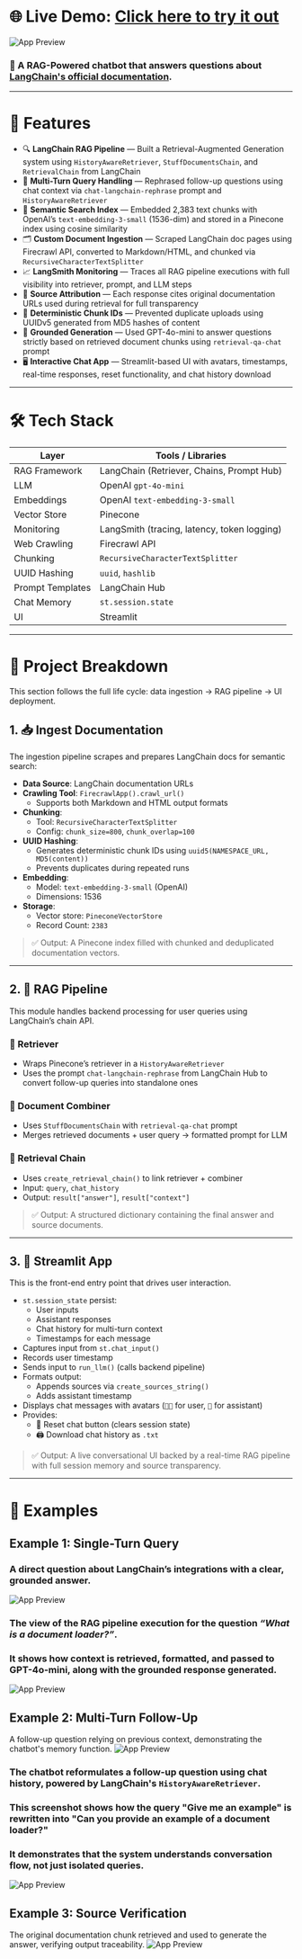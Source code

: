 # 🌐 **Live Demo**: [Click here to try it out](https://zhang-chatbot.streamlit.app/)

![App Preview](https://github.com/z43zhang/langchain-chatbot/blob/main/assets/main1.png)

### 📒 A RAG-Powered chatbot that answers questions about [LangChain's official documentation](https://python.langchain.com/). 

---

# 🚀 Features

* 🔍 **LangChain RAG Pipeline** — Built a Retrieval-Augmented Generation system using `HistoryAwareRetriever`, `StuffDocumentsChain`, and `RetrievalChain` from LangChain
* 🔄 **Multi-Turn Query Handling** — Rephrased follow-up questions using chat context via `chat-langchain-rephrase` prompt and `HistoryAwareRetriever`
* 🧠 **Semantic Search Index** — Embedded 2,383 text chunks with OpenAI’s `text-embedding-3-small` (1536-dim) and stored in a Pinecone index using cosine similarity
* 🗂️ **Custom Document Ingestion** — Scraped LangChain doc pages using Firecrawl API, converted to Markdown/HTML, and chunked via `RecursiveCharacterTextSplitter`
* 📈 **LangSmith Monitoring** — Traces all RAG pipeline executions with full visibility into retriever, prompt, and LLM steps
* 🔗 **Source Attribution** — Each response cites original documentation URLs used during retrieval for full transparency
* 🧬 **Deterministic Chunk IDs** — Prevented duplicate uploads using UUIDv5 generated from MD5 hashes of content
* 🤖 **Grounded Generation** — Used GPT-4o-mini to answer questions strictly based on retrieved document chunks using `retrieval-qa-chat` prompt
* 🖥️ **Interactive Chat App** — Streamlit-based UI with avatars, timestamps, real-time responses, reset functionality, and chat history download

---

# 🛠️ Tech Stack

| Layer            | Tools / Libraries                                      |
|------------------|--------------------------------------------------------|
| RAG Framework    | LangChain (Retriever, Chains, Prompt Hub)              |
| LLM              | OpenAI `gpt-4o-mini`                                   |
| Embeddings       | OpenAI `text-embedding-3-small`                        |
| Vector Store     | Pinecone                                               |
| Monitoring       | LangSmith (tracing, latency, token logging)            |
| Web Crawling     | Firecrawl API                                          |
| Chunking         | `RecursiveCharacterTextSplitter`                       |
| UUID Hashing     | `uuid`, `hashlib`                                      |
| Prompt Templates | LangChain Hub                                          |
| Chat Memory      | `st.session.state`                                     |
| UI               | Streamlit                                              |

---

# 🔬 Project Breakdown

This section follows the full life cycle: data ingestion → RAG pipeline → UI deployment.

## 1. 📥 Ingest Documentation 

The ingestion pipeline scrapes and prepares LangChain docs for semantic search:

- **Data Source**: LangChain documentation URLs
- **Crawling Tool**: `FirecrawlApp().crawl_url()`
  - Supports both Markdown and HTML output formats
- **Chunking**: 
  - Tool: `RecursiveCharacterTextSplitter`  
  - Config: `chunk_size=800`, `chunk_overlap=100`
- **UUID Hashing**: 
  - Generates deterministic chunk IDs using `uuid5(NAMESPACE_URL, MD5(content))`  
  - Prevents duplicates during repeated runs
- **Embedding**: 
  - Model: `text-embedding-3-small` (OpenAI)
  - Dimensions: 1536
- **Storage**: 
  - Vector store: `PineconeVectorStore`
  - Record Count: `2383`

> ✅ Output: A Pinecone index filled with chunked and deduplicated documentation vectors.

---

## 2. 🔧 RAG Pipeline

This module handles backend processing for user queries using LangChain’s chain API.

### 🔹 Retriever
   - Wraps Pinecone’s retriever in a `HistoryAwareRetriever`  
   - Uses the prompt `chat-langchain-rephrase` from LangChain Hub to convert follow-up queries into standalone ones

### 🔹 Document Combiner  
   - Uses `StuffDocumentsChain` with `retrieval-qa-chat` prompt  
   - Merges retrieved documents + user query → formatted prompt for LLM

### 🔹 Retrieval Chain
   - Uses `create_retrieval_chain()` to link retriever + combiner  
   - Input: `query`, `chat_history`  
   - Output: `result["answer"]`, `result["context"]`

> ✅ Output: A structured dictionary containing the final answer and source documents.

---

## 3. 💬 Streamlit App 

This is the front-end entry point that drives user interaction.

- `st.session_state` persist:
  - User inputs
  - Assistant responses
  - Chat history for multi-turn context
  - Timestamps for each message
- Captures input from `st.chat_input()`
- Records user timestamp
- Sends input to `run_llm()` (calls backend pipeline)
- Formats output:
  - Appends sources via `create_sources_string()`
  - Adds assistant timestamp
- Displays chat messages with avatars (`🧑‍💻` for user, `🤖` for assistant)
- Provides:
  - 🔄 Reset chat button (clears session state)
  - 🖨️ Download chat history as `.txt`

> ✅ Output: A live conversational UI backed by a real-time RAG pipeline with full session memory and source transparency.

---

# 🧪 Examples

## Example 1: Single-Turn Query

### A direct question about LangChain’s integrations with a clear, grounded answer.
![App Preview](https://github.com/z43zhang/langchain-chatbot/blob/main/assets/main2.png)

### The view of the RAG pipeline execution for the question _“What is a document loader?”_. 
### It shows how context is retrieved, formatted, and passed to GPT-4o-mini, along with the grounded response generated.
![App Preview](https://github.com/z43zhang/langchain-chatbot/blob/main/assets/rag.png)


## Example 2: Multi-Turn Follow-Up

A follow-up question relying on previous context, demonstrating the chatbot's memory function.
![App Preview](https://github.com/z43zhang/langchain-chatbot/blob/main/assets/history1.png)

### The chatbot reformulates a follow-up question using chat history, powered by LangChain's `HistoryAwareRetriever`.  
### This screenshot shows how the query "Give me an example" is rewritten into "Can you provide an example of a document loader?"  
### It demonstrates that the system understands conversation flow, not just isolated queries.
![App Preview](https://github.com/z43zhang/langchain-chatbot/blob/main/assets/rewriting.png)


## Example 3: Source Verification

The original documentation chunk retrieved and used to generate the answer, verifying output traceability.
![App Preview](https://github.com/z43zhang/langchain-chatbot/blob/main/assets/source.png)




